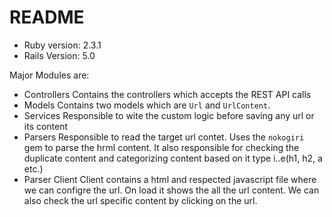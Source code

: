 # README
* Ruby version: 2.3.1
* Rails Version: 5.0

Major Modules are:
* Controllers
  Contains the controllers which accepts the REST API calls
* Models
  Contains two models which are `Url` and `UrlContent`.
* Services
   Responsible to wite the custom logic before saving any url or its content
* Parsers
  Responsible to read the target url contet. Uses the `nokogiri` gem to parse the hrml content.
  It also responsible for checking the duplicate content and categorizing content based on it type i..e(h1, h2, a etc.)
* Parser Client
   Client contains a html and respected javascript file where we can configre the url.
   On load it shows the all the url content. We can also check the url specific content by clicking on the url.
   
